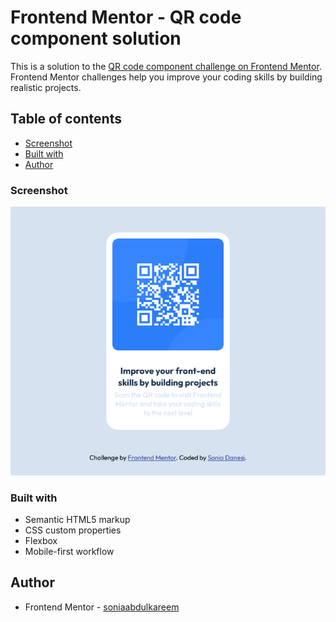 # Frontend Mentor - QR code component solution

This is a solution to the [QR code component challenge on Frontend Mentor](https://www.frontendmentor.io/challenges/qr-code-component-iux_sIO_H). Frontend Mentor challenges help you improve your coding skills by building realistic projects. 

## Table of contents
  - [Screenshot](#screenshot)
  - [Built with](#built-with)
- [Author](#author)


### Screenshot

![](images/Screenshot%202024-06-04%20at%2012-33-23%20QR%20code%20component.png)


### Built with

- Semantic HTML5 markup
- CSS custom properties
- Flexbox
- Mobile-first workflow

## Author
- Frontend Mentor - [soniaabdulkareem](https://www.frontendmentor.io/profile/soniaabdulkareem)




